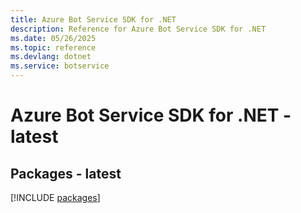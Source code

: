 ```yaml
---
title: Azure Bot Service SDK for .NET
description: Reference for Azure Bot Service SDK for .NET
ms.date: 05/26/2025
ms.topic: reference
ms.devlang: dotnet
ms.service: botservice
---
```

# Azure Bot Service SDK for .NET - latest
## Packages - latest
[!INCLUDE [packages](bot-service-index.md)]